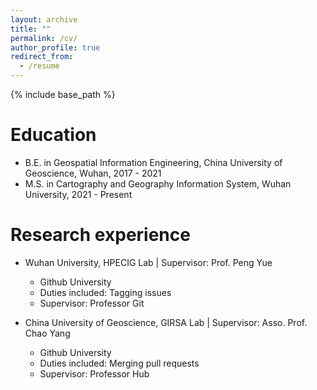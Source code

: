 ```yaml
---
layout: archive
title: ""
permalink: /cv/
author_profile: true
redirect_from:
  - /resume
---
```


{% include base_path %}

Education
======
* B.E. in Geospatial Information Engineering, China University of Geoscience, Wuhan, 2017 - 2021
* M.S. in  Cartography and Geography Information System, Wuhan University, 2021 - Present

Research experience
======
* Wuhan University, HPECIG Lab | Supervisor: Prof. Peng Yue
  * Github University
  * Duties included: Tagging issues
  * Supervisor: Professor Git

* China University of Geoscience, GIRSA Lab | Supervisor: Asso. Prof. Chao Yang
  * Github University
  * Duties included: Merging pull requests
  * Supervisor: Professor Hub
  
